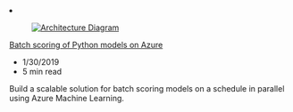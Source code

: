 <!-- This file is automatically generated by build/architectures/build_index.py. Any updates will be lost. -->

<!-- markdownlint-disable MD033 -->

<li class="grid-item item-column" data-categories="AI + Machine Learning Developer Tools ">
<article class="card">
    <div class="card-header has-margin-bottom-none" aria-hidden="true">
        <figure class="image diagram has-height-175 has-overflow-hidden level">
            <a href="/azure/architecture/reference-architectures/ai/batch-scoring-python"><img src="/azure/architecture/browse/thumbs/batch-scoring-python.png" class="diagram" alt="Architecture Diagram" data-linktype="relative-path"></a>
        </figure>
    </div>
    <div class="card-content">
        <a class="card-content-title has-margin-top-none" href="/azure/architecture/reference-architectures/ai/batch-scoring-python">
            <p>Batch scoring of Python models on Azure</p>
        </a>
        <ul class="card-content-metadata">
            <li>1/30/2019</li>
            <li>5 min read</li>
        </ul>
        <p class="card-content-description">Build a scalable solution for batch scoring models on a schedule in parallel using Azure Machine Learning.</p>
        <div class="bottom-to-top-fade is-hidden-mobile"></div>
    </div>
</article>
</li>
